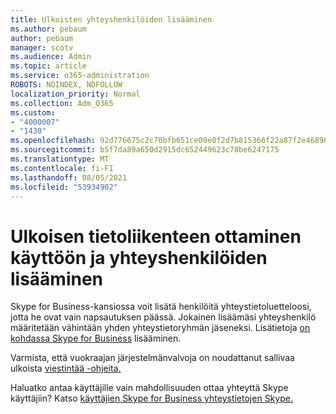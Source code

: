 ```yaml
---
title: Ulkoisten yhteyshenkilöiden lisääminen
ms.author: pebaum
author: pebaum
manager: scotv
ms.audience: Admin
ms.topic: article
ms.service: o365-administration
ROBOTS: NOINDEX, NOFOLLOW
localization_priority: Normal
ms.collection: Adm_O365
ms.custom:
- "4000007"
- "1430"
ms.openlocfilehash: 92d776675c2c70bfb651ce09e0f2d7b815366f22a87f2e468964fa4971d275f4
ms.sourcegitcommit: b5f7da89a650d2915dc652449623c78be6247175
ms.translationtype: MT
ms.contentlocale: fi-FI
ms.lasthandoff: 08/05/2021
ms.locfileid: "53934902"
---
```

# <a name="enable-external-communications-and-add-contacts"></a>Ulkoisen tietoliikenteen ottaminen käyttöön ja yhteyshenkilöiden lisääminen

Skype for Business-kansiossa voit lisätä henkilöitä yhteystietoluetteloosi, jotta he ovat vain napsautuksen päässä. Jokainen lisäämäsi yhteyshenkilö määritetään vähintään yhden yhteystietoryhmän jäseneksi. Lisätietoja [on kohdassa Skype for Business](https://support.office.com/article/add-a-contact-in-skype-for-business-89338023-2adf-4f5c-90b6-f8b6f72fadd1) lisääminen. 

Varmista, että vuokraajan järjestelmänvalvoja on noudattanut sallivaa ulkoista [viestintää -ohjeita.](https://docs.microsoft.com/skypeforbusiness/set-up-skype-for-business-online/allow-users-to-contact-external-skype-for-business-users)

Haluatko antaa käyttäjille vain mahdollisuuden ottaa yhteyttä Skype käyttäjiin? Katso [käyttäjien Skype for Business yhteystietojen Skype.](https://docs.microsoft.com/skypeforbusiness/set-up-skype-for-business-online/let-skype-for-business-users-add-skype-contacts) 